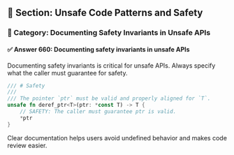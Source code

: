 ## 📘 Section: Unsafe Code Patterns and Safety
### 🔹 Category: Documenting Safety Invariants in Unsafe APIs
#### ✅ Answer 660: Documenting safety invariants in unsafe APIs

Documenting safety invariants is critical for unsafe APIs. Always specify what the caller must guarantee for safety.

```rust
/// # Safety
///
/// The pointer `ptr` must be valid and properly aligned for `T`.
unsafe fn deref_ptr<T>(ptr: *const T) -> T {
    // SAFETY: The caller must guarantee ptr is valid.
    *ptr
}
```

Clear documentation helps users avoid undefined behavior and makes code review easier.
